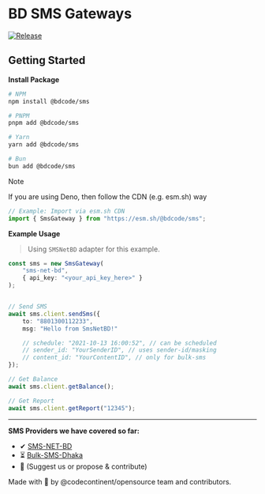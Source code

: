 # BD SMS Gateways

[![Release](https://github.com/codecontinent/bd-sms-gateways/actions/workflows/release.yml/badge.svg)](https://github.com/codecontinent/bd-sms-gateways/actions/workflows/release.yml)

## Getting Started

**Install Package**

```bash
# NPM
npm install @bdcode/sms

# PNPM
pnpm add @bdcode/sms

# Yarn
yarn add @bdcode/sms

# Bun
bun add @bdcode/sms

```

> [!NOTE]  
> If you are using Deno, then follow the CDN (e.g. esm.sh) way
>
> ```ts
> // Example: Import via esm.sh CDN
> import { SmsGateway } from "https://esm.sh/@bdcode/sms";
> ```

**Example Usage**

> Using `SMSNetBD` adapter for this example.

```ts
const sms = new SmsGateway(
    "sms-net-bd", 
    { api_key: "<your_api_key_here>" }
);


// Send SMS
await sms.client.sendSms({ 
    to: "8801300112233", 
    msg: "Hello from SmsNetBD!" 

    // schedule: "2021-10-13 16:00:52", // can be scheduled
    // sender_id: "YourSenderID", // uses sender-id/masking 
    // content_id: "YourContentID", // only for bulk-sms
});

// Get Balance
await sms.client.getBalance();

// Get Report
await sms.client.getReport("12345");

```

---

**SMS Providers we have covered so far:**

-  ✔ [SMS-NET-BD](https://sms.net.bd)
- ⏳ [Bulk-SMS-Dhaka](https://bulksmsdhaka.com)
- 🔎 (Suggest us or propose & contribute)

Made with 💚 by @codecontinent/opensource team and contributors.

